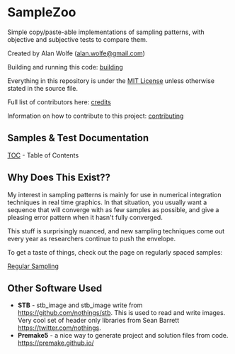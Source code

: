 # SampleZoo
Simple copy/paste-able implementations of sampling patterns, with objective and subjective tests to compare them.

Created by Alan Wolfe (alan.wolfe@gmail.com)

Building and running this code: [building](building.md)

Everything in this repository is under the [MIT License](LICENSE) unless otherwise stated in the source file.

Full list of contributors here: [credits](credits.md)

Information on how to contribute to this project: [contributing](contributing.md)

## Samples & Test Documentation

[TOC](toc.md) - Table of Contents

## Why Does This Exist??

My interest in sampling patterns is mainly for use in numerical integration techniques in real time graphics.  In that situation, you usually want a sequence that will converge with as few samples as possible, and give a pleasing error pattern when it hasn't fully converged.

This stuff is surprisingly nuanced, and new sampling techniques come out every year as researchers continue to push the envelope.

To get a taste of things, check out the page on regularly spaced samples:

[Regular Sampling](src/samples/_1d/regular/regular.md)

## Other Software Used

* **STB** - stb_image and stb_image write from https://github.com/nothings/stb.  This is used to read and write images. Very cool set of header only libraries from Sean Barrett https://twitter.com/nothings.
* **Premake5** - a nice way to generate project and solution files from code.  https://premake.github.io/
